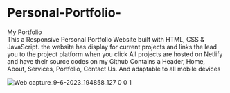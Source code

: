# Personal-Portfolio-
My Portfolio <br>
This a Responsive Personal Portfolio Website built with HTML, CSS & JavaScript. the website has display for current projects and links the lead you to the project platform when you click
All projects are hosted on Netlify and have their source codes on my Github
Contains a Header, Home, About, Services, Portfolio, Contact Us. And adaptable to all mobile devices

![Web capture_9-6-2023_194858_127 0 0 1](https://github.com/lotsun/Personal-Portfolio-/assets/50834895/fd23422b-c066-4a36-98fb-4ada60599ae7)
